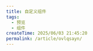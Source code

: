 ```yaml
---
title: 自定义组件
tags:
  - 预览
  - 组件
createTime: 2025/06/03 21:45:20
permalink: /article/ovlqsayn/
---
```


<CustomComponent />
